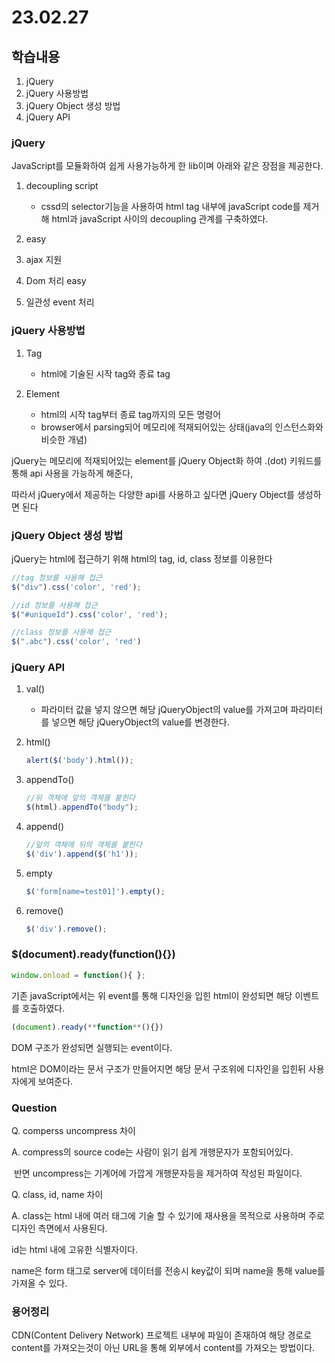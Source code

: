 # 23.02.27

## 학습내용

1. jQuery
2. jQuery 사용방법
3. jQuery Object 생성 방법
4. jQuery API



### jQuery

JavaScript를 모듈화하여 쉽게 사용가능하게 한 lib이며 아래와 같은 장점을 제공한다.

1. decoupling script

   - cssd의 selector기능을 사용하여 html tag 내부에 javaScript code를 제거해 html과 javaScript 사이의 decoupling 관계를 구축하였다.

2. easy

3. ajax 지원

4. Dom 처리 easy

5. 일관성 event 처리

   

### jQuery 사용방법

1. Tag

   - html에 기술된 시작 tag와 종료 tag

     

2. Element
   - html의 시작 tag부터 종료 tag까지의 모든 명령어
   - browser에서 parsing되어 메모리에 적재되어있는 상태(java의 인스턴스화와 비슷한 개념)

jQuery는 메모리에 적재되어있는 element를 jQuery Object화 하여 .(dot) 키워드를 통해 api 사용을 가능하게 해준다,

따라서 jQuery에서 제공하는 다양한 api를 사용하고 싶다면 jQuery Object를 생성하면 된다

### jQuery Object 생성 방법

jQuery는 html에 접근하기 위해 html의 tag, id, class 정보를 이용한다

```javascript
//tag 정보를 사용해 접근
$("div").css('color', 'red');

//id 정보를 사용해 접근
$("#uniqueId").css('color', 'red');

//class 정보를 사용해 접근
$(".abc").css('color', 'red')
```



### jQuery API

1. val()
   - 파라미터 값을 넣지 않으면 해당 jQueryObject의 value를 가져고며 파라미터를 넣으면 해당 jQueryObject의 value를 변경한다.

2. html()

   ```javascript
   alert($('body').html());
   ```

   

3. appendTo()

   ```javascript
   //뒤 객체에 앞의 객체를 붙힌다
   $(html).appendTo("body");
   ```

   

4. append()

   ```javascript
   //앞의 객체에 뒤의 객체를 붙힌다
   $('div').append($('h1'));
   ```

   

5. empty

   ```javascript
   $('form[name=test01]').empty();
   ```

   

6. remove()

   ```javascript
   $('div').remove();
   ```

   

### $(document).ready(**function**(){})

```javascript
window.onload = function(){ };
```



기존 javaScript에서는 위 event를 통해 디자인을 입힌 html이 완성되면 해당 이벤트를 호출하였다.

```javascript
(document).ready(**function**(){}) 
```

DOM 구조가 완성되면 실행되는 event이다.

html은 DOM이라는 문서 구조가 만들어지면 해당 문서 구조위에 디자인을 입힌뒤 사용자에게 보여준다.

### Question

Q. comperss uncompress 차이

A. compress의 source code는 사람이 읽기 쉽게 개행문자가 포함되어있다.

​	반면 uncompress는 기계어에 가깝게 개행문자등을 제거하여 작성된 파일이다.

Q. class, id, name 차이

A. class는 html 내에 여러 태그에 기술 할 수 있기에 재사용을 목적으로 사용하며 주로 디자인 측면에서 사용된다.

id는 html 내에 고유한 식별자이다.

name은 form 태그로 server에 데이터를 전송시 key값이 되며 name을 통해 value를 가져올 수 있다.



### 용어정리

CDN(Content Delivery Network)  프로젝트 내부에 파일이 존재하여 해당 경로로 content를 가져오는것이 아닌 URL을 통해 외부에서 content를 가져오는 방법이다.
